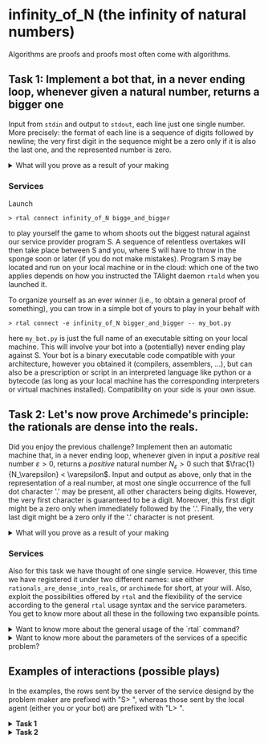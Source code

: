 # infinity_of_N (the infinity of natural numbers)

Algorithms are proofs and proofs most often come with algorithms.

## Task 1: Implement a bot that, in a never ending loop, whenever given a natural number, returns a bigger one

Input from `stdin` and output to `stdout`, each line just one single number. More precisely: the format of each line is a sequence of digits followed by newline; the very first digit in the sequence might be a zero only if it is also the last one, and the represented number is zero.
<details>
<summary>What will you prove as a result of your making</summary>
With your bot (an automatic answering machine) you have proven two things at once:

    Fact: there is no such a thing as a biggest natural number.

    Corollary: there is an infinite amount of natural numbers out there.

The corollary follows from the fact. To say more, this implication just follows from two properties of the "bigger" relation ($>$) on which we all agree:

    We are not distinguishing the equals: if $a > b$ then $a$ and $b$ are different naturals.

    Transitivity: if $a > b$ and $b > c$ then $a > c$.

Your bot is an executable binary code, or a prescription in an interpreted language like python, or a bytecode (all as long as your local machine has the corresponding interpreters or virtual machines installed, compatibility on your side is your own issue). Yes, the bot might also fail depending on the limitations of your local system. Thus, what is important here is the simple and archetypal ideas you have put into it. When your bot runs fine within these limitations (no real computer will ever have an infinite amount of memory or CPU's clock ticks), then these ideas constitute an algorithmic proof (even better than just a proof) that stands for eternity in the hyperuranion.  
</details>

<a name="services1"></a>
### Services

Launch

```t
> rtal connect infinity_of_N bigge_and_bigger
```

to play yourself the game to whom shoots out the biggest natural against our service provider program S. A sequence of relentless overtakes will then take place between S and you, where S will have to throw in the sponge soon or later (if you do not make mistakes).
Program S may be located and run on your local machine or in the cloud: which one of the two applies depends on how you instructed the TAlight daemon `rtald` when you launched it.

To organize yourself as an ever winner (i.e., to obtain a general proof of something), you can trow in a simple bot of yours to play in your behalf with

```t
> rtal connect -e infinity_of_N bigger_and_bigger -- my_bot.py
```

here `my_bot.py` is just the full name of an executable sitting on your local machine. This will involve your bot into a (potentially) never ending play against S.
Your bot is a binary executable code compatible with your architecture, however you obtained it (compilers, assemblers, ...), but can also be a prescription or script in an interpreted language like python or a bytecode (as long as your local machine has the corresponding interpreters or virtual machines installed). Compatibility on your side is your own issue.


## Task 2: Let's now prove Archimede's principle: the rationals are dense into the reals.

Did you enjoy the previous challenge? Implement then an automatic machine that, in a never ending loop, whenever given in input a _positive_ real number $\varepsilon > 0$, returns a _positive_ natural number $N_\varepsilon > 0$ such that $\frac{1}{N_\varepsilon} < \varepsilon$.
Input and output as above, only that in the representation of a real number, at most one single occurrence of the full dot character '.' may be present, all other characters being digits. However, the very first character is guaranteed to be a digit. Moreover, this first digit might be a zero only when immediately followed by the '.'. Finally, the very last digit might be a zero only if the '.' character is not present.

<details>
<summary>What will you prove as a result of your making</summary>
With your bot you have proven a basic fact placed at the grounds of the mathematical analysis building:

> Fact: the rationals are dense into the reals.

What is meant with this dense sentence is:

> however one fixes two different real numbers $a$ and $b$, say $a<b$, then there always exists a rational number $q$ that sits between the two and separates them, namely, $a<q<b$.

This fact is at the basis of [any construction or even definition that has been proposed for the field of the real numbers](https://en.wikipedia.org/wiki/Construction_of_the_real_numbers). Indeed, it occurs as one of the axioms in the synthetic approach.

> *A consideration for to the instructor.* The term "construct" has a much stronger meaning to us. We reserve it only to finite representations of objects that can be computed in finite time. A [real number is computable](https://en.wikipedia.org/wiki/Computable_number#:~:text=A%20real%20number%20is%20computable%20if%20its%20digit%20sequence%20can,digits%20following%20the%20decimal%20point.) if its digits can be produced by some algorithm or Turing machine when given the position of the digit as input. As such, the computable reals are countably many. Though many of them are not constructible in our sense, still the constructible ones are infinite (whence countable as well). We ask our problem solvers to build constructive proofs or constructive core features of what could be a proof, and, though the checking of these proofs might hardly be a finite task, we observe that we can here content with checking the validity of their constructions only over rather limited instance spaces. A finite prefix of an infinite dialogue is more than enough for the apprentice to get all the feedback he needs as a check on the validity of his proof and on the comprehension he has got. Of course, the more we go higher in spaces and the more we expect the apprentice to be collaborative and work for the system rather than at breaking it. Since the spaces for non-sense are more widely infinite than those of meaning ("Two things are infinite: the universe and human stupidity; and I'm not sure about the universe." - Albert Einstein), we ought to trust our problem solver to opt for the challenges of meaning and, moreover, any teaching effort has to cope with this limit: "If you are not willing to learn, no one can help you. If you are determined to learn, no one can stop you" (Zig Ziglar). Security would kill the cat, so we go for the opposite spectrum.  

You have really constructed your $N_\varepsilon$, at least for those $\varepsilon$ that possessed a finite representation. In fact, you probably came out with solutions that would truly hold for any real $\varepsilon$, even for a non constructible (and even a non computable) one.
Yes, you might be scared your method might not work with a real like $1-0.\overline{9}$.

Does it work here?

We bet not. But ... look, it is not your fault!

The point here is that $1-0.\overline{9} = 0$ since $0.\overline{9}$ equals $1$.

Indeed, assume $0.\overline{9}$ and $1$ where different, then there should be at least one real in the middle, namely $(1+0.\overline{9})/2$. Do you see any space left for this one real? Also, the difference $1-0.\overline{9}$ would be an infinitesially small number. But no single real can be neither infinitum nor infinitesimal.

Both of these arguments are also proofs, since ["once you eliminate the impossible, whatever remains, no matter how improbable, must be the truth"](https://en.wikiquote.org/wiki/Sherlock_Holmes) (Arthur Conan Doyle).

Yes, for puzzling as it might seem at first, you have just discovered that the decimal representations of a real number are not unique. "All truth passes through three stages. First, it is ridiculed. Second, it is violently opposed. Third, it is accepted as being self-evident" (Arthur Schopenhauer).
Now that you know this fact you can be reassured about the generality of your method (the one at the hearth of your bot, its very spirit, its underlying algorithm):

>   Fact: every decimal representation of a real $\varepsilon$ which is not an integer has a non-zero digit after the '.'.

 The position of this digit is all what you need to take into account in order to obtain a $N_\varepsilon$ guaranteed to work fine. And this is what you did at the bare bones.
</details>


### Services

Also for this task we have thought of one single service. However, this time we have registered it under two different names:
use either `rationals_are_dense_into_reals`, or `archimede` for short, at your will.
Also, exploit the possibilities offered by `rtal` and the flexibility of the service according to the general `rtal` usage syntax and the service parameters. You get to know more about all these in the following two expansible points.

<details>
<summary>Want to know more about the general usage of the `rtal` command?</summary>

If you want to know more about `rtal` launch
```t
> rtal --help
```
or 
```t
> rtal connect --help
```
</details>

<details>
<summary>Want to know more about the parameters of the services of a specific problem?</summary>

If you want to know more about the parameters of the services of a problem run

```t
> rtal list infinity_of_N - v
```
</details>

## Examples of interactions (possible plays)

In the examples, the rows sent by the server of the service designd by the problem maker are prefixed with "S> ", whereas those sent by the local agent (either you or your bot) are prefixed with "L> ".


<details>
<summary><strong>Task 1</strong></summary>

```t
S> # hello! Let's play to whom shoots the biggest natural number.
S> # I'll be the one to start, and then we take turns.
S> 42
L> 50
S> 55
L> 60
S> # good shot!
S> 1000
L> 2000
S> ok! vero! 42=11+31
S> ! I throw the sponge. Nice play :)
```
As you see, lines starting with '#' should be treated as comments and are just ignored by the two main agents in the conversation (the bots).
A line starting with '!' from the side of the server closes the connection when no error on the protocol level occurs. The rest of this closing line can once again be an arbitrary comment.
</details>

<details>
<summary><strong>Task 2</strong></summary>

The general structure of the protocol is the same as for Task&nbsp;1.

```t
S> # hello! You are in charge to prove me that rationals are dense into the real. We could cast this in the form of a game. Now it is time for a play!
S> # I'll be the one to start, and then we take turns.
S> 42
L> 50
S> 55
L> 60
S> # good shot!
S> 1000
L> 2000
S> ok! vero! 42=11+31
S> ! I throw the sponge. Nice play :)
```
</details>